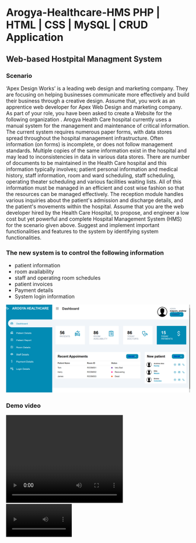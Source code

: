 # Arogya-Healthcare-HMS PHP | HTML | CSS | MySQL | CRUD Application
<h2>Web-based Hostpital Managment System</h2>

<h3>Scenario</h3>
<p>‘Apex Design Works’ is a leading  web design and marketing company. They are focusing on helping businesses communicate more effectively and build their business through a creative design. Assume that, you work as an apprentice web developer for Apex Web Design and marketing company. As part of your role, you have been asked to create a Website for the following organization .
Arogya Health Care hospital currently uses a manual system for the management and maintenance of critical information. The current system requires numerous paper forms, with data stores spread throughout the hospital management infrastructure. Often information (on forms) is incomplete, or does not follow management standards. Multiple copies of the same information exist in the hospital and may lead to inconsistencies in data in various data stores. There are number of documents to be maintained in the Health Care hospital and this information typically involves; patient personal information and medical history, staff information, room and ward scheduling, staff scheduling, operating theater scheduling and various facilities waiting lists. All of this information must be managed in an efficient and cost wise fashion so that the resources can be managed effectively. The reception module handles various inquiries about the patient's admission and discharge details, and the patient's movements within the hospital.  
Assume that you are the web developer hired by the Health Care Hospital, to propose, and engineer a low cost but yet powerful and complete Hospital Management System (HMS) for the scenario given above. Suggest and implement important functionalities and features to the system by identifying system functionalities.  </p>
 
<h3>The new system is to control the following information</h3>
<ul>
 <li>patient information</li>
 <li>room availability</li>
 <li>staff and operating room schedules</li>
 <li>patient invoices</li>
 <li>Payment details</li>
 <li>System login information</li>
</ul>


<img src="/Screenshot%20from%202022-10-06%2020-35-26.png" alt="Arogya HMS">
<h3>Demo video</h3>
 <video width="320" height="240" controls>
  <source src="/demoVideo%5BArogyaHealthCareHMS%5D.mkv" type="video/mp4">
</video> <br>
<video src='/demoVideo%5BArogyaHealthCareHMS%5D.mkv' width=180/>

